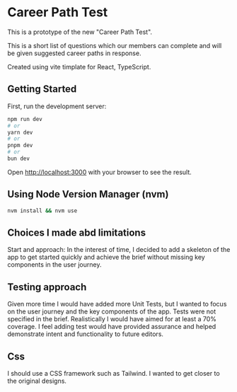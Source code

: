 # Career Path Test

This is a prototype of the new "Career Path Test". 

This is a short list of questions which our members can complete and will be given suggested career paths in response.

Created using vite timplate for React, TypeScript.

## Getting Started

First, run the development server:

```bash
npm run dev
# or
yarn dev
# or
pnpm dev
# or
bun dev
```

Open [http://localhost:3000](http://localhost:3000) with your browser to see the result.


## Using Node Version Manager (nvm)

```bash
nvm install && nvm use
```

## Choices I made abd limitations

Start and approach: In the interest of time, I decided to add a skeleton of the app to get started quickly and achieve the brief without missing key components in the user journey.


## Testing approach

Given more time I would have added more Unit Tests, but I wanted to focus on the user journey and the key components of the app. Tests were not specified in the brief. Realistically I would have aimed for at least a 70% coverage. I feel adding test would have provided assurance and helped demonstrate intent and functionality to future editors.

## Css
I should use a CSS framework such as Tailwind. I wanted to get closer to the original designs.